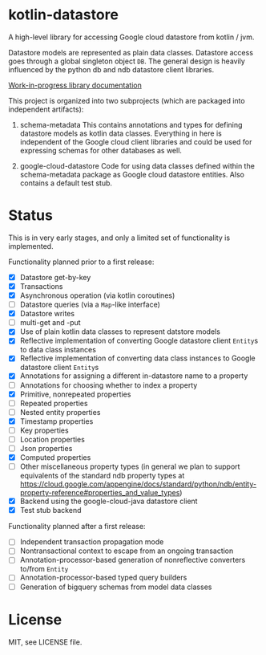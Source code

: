 # kotlin-datastore

A high-level library for accessing Google cloud datastore from kotlin / jvm.

Datastore models are represented as plain data classes. Datastore access goes
through a global singleton object `DB`. The general design is heavily
influenced by the python db and ndb datastore client libraries.

[Work-in-progress library documentation](https://khan.github.io/kotlin-datastore/docs/index.html)

This project is organized into two subprojects (which are packaged into
independent artifacts):

1. schema-metadata
    This contains annotations and types for defining datastore models as kotlin
    data classes. Everything in here is independent of the Google cloud client
    libraries and could be used for expressing schemas for other databases as
    well.

2. google-cloud-datastore
    Code for using data classes defined within the schema-metadata package as
    Google cloud datastore entities. Also contains a default test stub.

# Status

This is in very early stages, and only a limited set of functionality is implemented.

Functionality planned prior to a first release:

- [x] Datastore get-by-key
- [x] Transactions
- [x] Asynchronous operation (via kotlin coroutines)
- [ ] Datastore queries (via a `Map`-like interface)
- [x] Datastore writes
- [ ] multi-get and -put
- [x] Use of plain kotlin data classes to represent datstore models
- [x] Reflective implementation of converting Google datastore client `Entity`s to data class instances
- [x] Reflective implementation of converting data class instances to Google datastore client `Entity`s
- [x] Annotations for assigning a different in-datastore name to a property
- [ ] Annotations for choosing whether to index a property
- [x] Primitive, nonrepeated properties
- [ ] Repeated properties
- [ ] Nested entity properties
- [x] Timestamp properties
- [ ] Key properties
- [ ] Location properties
- [ ] Json properties
- [x] Computed properties
- [ ] Other miscellaneous property types (in general we plan to support equivalents of the
      standard ndb property types at
      https://cloud.google.com/appengine/docs/standard/python/ndb/entity-property-reference#properties_and_value_types)
- [x] Backend using the google-cloud-java datastore client
- [x] Test stub backend

Functionality planned after a first release:

- [ ] Independent transaction propagation mode
- [ ] Nontransactional context to escape from an ongoing transaction
- [ ] Annotation-processor-based generation of nonreflective converters to/from `Entity`
- [ ] Annotation-processor-based typed query builders
- [ ] Generation of bigquery schemas from model data classes

# License

MIT, see LICENSE file.
